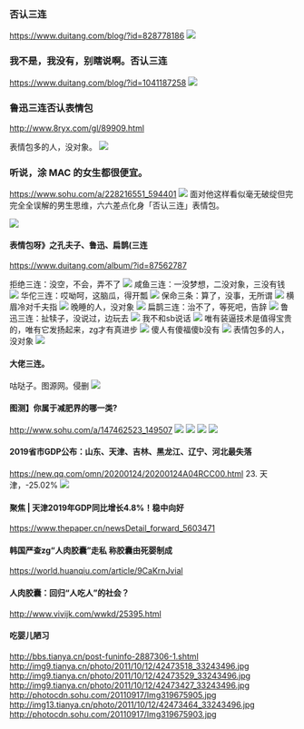 ### 否认三连
https://www.duitang.com/blog/?id=828778186
![](https://c-ssl.duitang.com/uploads/item/201708/10/20170810113209_NivTe.jpeg)

### 我不是，我没有，别瞎说啊。否认三连
https://www.duitang.com/blog/?id=1041187258
![](https://c-ssl.duitang.com/uploads/item/201901/09/20190109094414_YPFjh.jpeg)

### 鲁迅三连否认表情包
http://www.8ryx.com/gl/89909.html

表情包多的人，没对象。
![](http://img.8ryx.com/uploads/zedit/2017-11-02/20171102111135_15086.jpg)

### 听说，涂 MAC 的女生都很便宜。
https://www.sohu.com/a/228216551_594401
![](http://5b0988e595225.cdn.sohucs.com/images/20180413/ea602afe70934b9b8313f89fe620d8a8.jpeg)
面对他这样看似毫无破绽但完完全全误解的男生思维，六六差点化身「否认三连」表情包。

![](http://5b0988e595225.cdn.sohucs.com/images/20180413/fc1ac287c76c4d6d964a1121cc76bbb9.jpeg)

#### 表情包呀》之孔夫子、鲁迅、扁鹊(三连
https://www.duitang.com/album/?id=87562787

拒绝三连：没空，不会，弄不了
![](https://c-ssl.duitang.com/uploads/item/201806/13/20180613181352_qmoyx.thumb.700_0.jpeg)
咸鱼三连：一没梦想，二没对象，三没有钱
![](https://c-ssl.duitang.com/uploads/item/201708/12/20170812140214_QkNr8.thumb.700_0.jpeg)
华佗三连：哎呦呵，这脑瓜，得开瓢
![](https://c-ssl.duitang.com/uploads/item/201712/18/20171218110945_YAzBh.thumb.700_0.jpeg)
保命三条：算了，没事，无所谓
![](https://c-ssl.duitang.com/uploads/item/201806/09/20180609222147_nywid.thumb.700_0.jpg)
横眉冷对千夫指
![](https://c-ssl.duitang.com/uploads/item/201705/21/20170521183459_4c3kZ.thumb.700_0.jpeg)
晚睡的人，没对象
![](https://c-ssl.duitang.com/uploads/item/201707/15/20170715212318_NmTcK.thumb.700_0.jpeg)
扁鹊三连：治不了，等死吧，告辞
![](https://c-ssl.duitang.com/uploads/item/201710/26/20171026143240_NTSs2.thumb.700_0.jpeg)
鲁迅三连：扯犊子，没说过，边玩去
![](https://c-ssl.duitang.com/uploads/item/201712/23/20171223174116_RANsL.thumb.700_0.jpeg)
我不和sb说话
![](https://c-ssl.duitang.com/uploads/blog/201612/27/20161227212410_SW2TN.thumb.700_0.jpeg)
唯有装逼技术是值得宝贵的，唯有它发扬起来，zg才有真进步
![](https://c-ssl.duitang.com/uploads/item/201707/15/20170715212339_CmUz4.thumb.700_0.jpeg)
傻人有傻福傻b没有
![](https://c-ssl.duitang.com/uploads/item/201707/15/20170715212259_rPyha.thumb.700_0.jpeg)
表情包多的人，没对象
![](https://c-ssl.duitang.com/uploads/blog/201612/27/20161227212418_mr2Au.thumb.700_0.jpeg)
#### 大佬三连。
咕哒子。图源网。侵删
![](https://c-ssl.duitang.com/uploads/item/201712/15/20171215125407_JGyzs.thumb.700_0.jpeg)
#### 图测】你属于减肥界的哪一类?
http://www.sohu.com/a/147462523_149507
![](http://img.mp.itc.cn/upload/20170609/cec614f9e5254772ae7545e7bb96afac_th.jpg)
![](http://img.mp.itc.cn/upload/20170609/1553e9bc4c9c41b58c1f7c97713ab900_th.jpg)
![](http://img.mp.itc.cn/upload/20170609/cd57cd78ded849e488e7c9658254343a_th.jpg)
![](http://img.mp.itc.cn/upload/20170609/703d37976c1f4265aa0fce18aa3d9e4f_th.jpg)
#### 2019省市GDP公布：山东、天津、吉林、黑龙江、辽宁、河北最失落
https://new.qq.com/omn/20200124/20200124A04RCC00.html
23. 天津，-25.02%
![](https://inews.gtimg.com/newsapp_bt/0/11253714587/1000)
#### 聚焦 | 天津2019年GDP同比增长4.8%！稳中向好
https://www.thepaper.cn/newsDetail_forward_5603471
#### 韩国严查zg“人肉胶囊”走私 称胶囊由死婴制成
https://world.huanqiu.com/article/9CaKrnJvial
#### 人肉胶囊：回归“人吃人”的社会？
http://www.vivijk.com/wwkd/25395.html
#### 吃婴儿陋习
http://bbs.tianya.cn/post-funinfo-2887306-1.shtml
http://img9.tianya.cn/photo/2011/10/12/42473518_33243496.jpg
http://img9.tianya.cn/photo/2011/10/12/42473529_33243496.jpg
http://img9.tianya.cn/photo/2011/10/12/42473427_33243496.jpg
http://photocdn.sohu.com/20110917/Img319675905.jpg
http://img13.tianya.cn/photo/2011/10/12/42473464_33243496.jpg
http://photocdn.sohu.com/20110917/Img319675903.jpg
